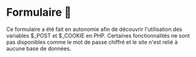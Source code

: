 # Formulaire 📜

Ce formulaire a été fait en autonomie afin de découvrir l'utilisation des variables $_POST et $_COOKIE en PHP. Certaines fonctionnalités ne sont pas disponibles comme le mot de passe chiffré et le site n'est relié à aucune base de données.
